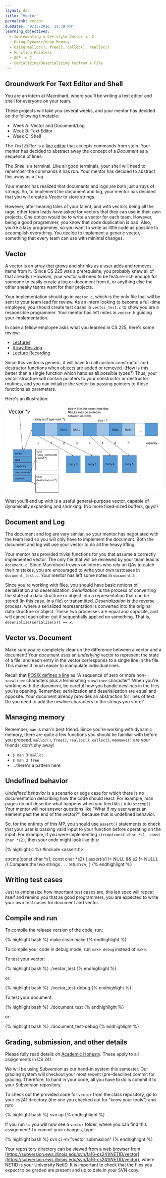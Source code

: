 ```yaml
---
layout: doc
title: "Vector"
permalink: vector
dueDates: "9/13/2016, 11:59 PM"
learning_objectives:
  - Implementing a C++ style Vector in C
  - Using Dynamic/Heap Memory
  - Using malloc(), free(), calloc(), realloc()
  - Function Pointers
  - OOP in C
  - Serializing/Deserializing to/from a File
---
```


## Groundwork For Text Editor and Shell

You are an intern at Macrohard, where you'll be writing a text editor and shell for everyone on your team.

These projects will take you several weeks, and your mentor has decided on the following timetable:

*   Week A: Vector and Document/Log
*   Week B: Text Editor
*   Week C: Shell

The _Text Editor_ is a [line editor](https://en.wikipedia.org/wiki/Line_editor) that accepts commands from stdin. Your mentor has decided to abstract away the concept of a _Document_ as a sequence of lines.

The _Shell_ is a terminal. Like all good terminals, your shell will need to remember the commands it has run. Your mentor has decided to abstract this away as a _Log_.

Your mentor has realized that documents and logs are both just arrays of strings. So, to implement the document and log, your mentor has decided that you will create a _Vector_ to store strings.

However, after hearing tales of your talent, and with vectors being all the rage, other team leads have asked for vectors that they can use in their own projects. One option would be to write a vector for each team. However, being a good programmer, you know that code duplication is bad. Also, you're a lazy programmer, so you want to write as little code as possible to accomplish everything. You decide to implement a generic vector, something that every team can use with minimal changes.


## Vector

A vector is an array that grows and shrinks as a user adds and removes items from it. (Since CS 225 was a prerequisite, you probably knew all of that already.) However, your vector will need to be feature-rich enough for someone to easily create a log or document from it, or anything else the other sneaky teams want for their projects.

Your implementation should go in `vector.c`, which is the only file that will be sent to your team lead for review. As an intern looking to become a full-time employee, you should create test cases in `vector_test.c` to show you are a responsible programmer. Your mentor has left notes in `vector.h` guiding your implementation.

In case a fellow employee asks what you learned in CS 225, here's some review:

* [Lectures](https://web.archive.org/web/20151225075250/https://chara.cs.illinois.edu/cs225/lectures/)
* [Array Resizing](https://web.archive.org/web/20160119032015/https://chara.cs.illinois.edu/cs225/lectures/slides/lec0928-resizing.pdf)
* [Lecture Recording](https://recordings.engineering.illinois.edu:8443/ess/echo/presentation/a73d58c6-98a0-4a8c-bf68-f0fb224f5c26)

Since this vector is generic, it will have to call custom constructor and destructor functions when objects are added or removed. (How is this better than a single function which handles all possible types?) Thus, your vector structure will contain pointers to your constructor or destructor routines, and you can initialize the vector by passing pointers to these functions as parameters.

Here's an illustration:

![](./images/vector.jpg)

What you'll end up with is a useful general-purpose vector, capable of dynamically expanding and shrinking. (No more fixed-sized buffers, guys!)


## Document and Log

The document and log are very similar, so your mentor has negotiated with the team lead so you will only have to implement the document. Both the document and log will use your vector to do all the heavy lifting.

Your mentor has provided trivial functions for you that assume a correctly implemented vector. The only file that will be reviewed by your team lead is `document.c`. Since Macrohard frowns on interns who rely on QAs to catch their mistakes, you are encouraged to write your own testcases in `document_test.c`. Your mentor has left some notes in `document.h`.

Since you're working with files, you should have basic notions of serialization and deserialization. _Serialization_ is the process of converting the state of a data structure or object into a representation that can be stored (in this case, in a file) or transmitted. _Deserialization_ is the reverse process, where a serialized representation is converted into the original data structure or object. These two processes are equal and opposite, and will cancel each other out if sequentially applied on something. That is, `deserialize(serialize(x)) == x`.


## Vector vs. Document

Make sure you're completely clear on the difference between a vector and a document! Your document uses an _underlying_ vector to represent the state of a file, and each entry in the vector corresponds to a single line in the file. This makes it much easier to manipulate individual lines.

Recall that [POSIX defines a line](http://pubs.opengroup.org/onlinepubs/9699919799/basedefs/V1_chap03.html#tag_03_206) as "A sequence of zero or more non-`<newline>` characters plus a terminating `<newline>` character". When you're working with the document, be careful how you handle newlines in the files you're opening. Remember, serialization and deserialization are equal and opposite. Your document already provides an abstraction for lines of text. Do you need to add the newline characters to the strings you store?

## Managing memory

Remember, `man` is man's best friend. Since you're working with dynamic memory, there are quite a few functions you should be familiar with before you proceed. `malloc()`, `free()`, `realloc()`,  `calloc()`, `memmove()` are your friends; don't shy away!

* `$ man 3 malloc`
* `$ man 3 free`
* ...there's a pattern here

## Undefined behavior

_Undefined behavior_ is a scenario or edge case for which there is no documentation describing how the code should react. For example, man pages do not describe what happens when you feed `NULL` into `strcmp()`. Your mentor will not answer questions like "What if my user wants an element past the end of the vector?", because that is undefined behavior.

So, for the entirety of this MP, you should use `assert()` statements to check that your user is passing valid input to your function before operating on the input. For example, if you were implementing `strcmp(const char *s1, const char *s2)`, then your code might look like this:

{% highlight c %}
#include <assert.h>

strcmp(const char *s1, const char *s2) {
    assert(s1 != NULL && s2 != NULL);
    // Compare the two strings
    .
    .
    .
    return rv;
}
{% endhighlight %}

## Writing test cases

Just to emphasize how important test cases are, this lab spec will repeat itself and remind you that as good programmers, you are expected to write your own test cases for document and vector.

## Compile and run

To compile the release version of the code, run:

{% highlight bash %}
make clean
make
{% endhighlight %}

To compile your code in debug mode, run `make debug` instead of `make`.


To test your vector:

{% highlight bash %}
./vector_test
{% endhighlight %}

or:

{% highlight bash %}
./vector_test-debug
{% endhighlight %}


To test your document:

{% highlight bash %}
./document_test
{% endhighlight %}

or:

{% highlight bash %}
./document_test-debug
{% endhighlight %}


## Grading, submission, and other details

Please fully read details on [Academic Honesty](https://illinois-cs241.github.io/#academic-integrity). These apply to all assignments in CS 241.

We will be using Subversion as our hand-in system this semester. Our grading system will checkout your most recent (pre-deadline) commit for grading. Therefore, to hand in your code, all you have to do is commit it to your Subversion repository.

To check out the provided code for `vector` from the class repository, go to your cs241 directory (the one you checked out for "know your tools") and run:

{% highlight bash %}
svn up
{% endhighlight %}


If you run `ls` you will now see a `vector` folder, where you can find this assignment! To commit your changes, type:

{% highlight bash %}
svn ci -m "vector submission"
{% endhighlight %}

Your repository directory can be viewed from a web browser from [https://subversion.ews.illinois.edu/svn/fa16-cs241/NETID/vector](https://subversion.ews.illinois.edu/svn/fa16-cs241/NETID/vector), where NETID is your University NetID. It is important to check that the files you expect to be graded are present and up to date in your SVN copy.
